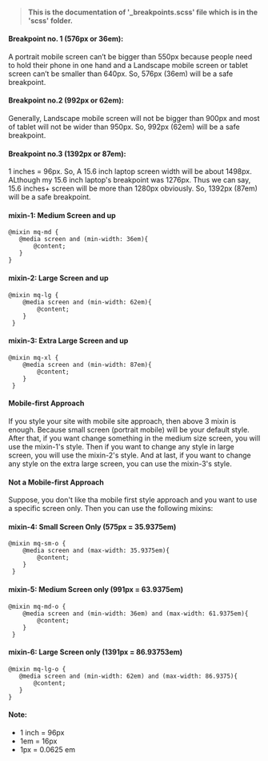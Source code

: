 > #### This is the documentation of '_breakpoints.scss' file which is in the 'scss' folder. 





#### Breakpoint no. 1 (576px or 36em):

A portrait mobile screen can’t be bigger than 550px because people need to hold their phone in one hand and a Landscape mobile screen or tablet screen can’t be smaller than 640px. So, 576px (36em) will be a safe breakpoint.

#### Breakpoint no.2 (992px or 62em):

Generally, Landscape mobile screen will not be bigger than 900px and most of tablet will not be wider than 950px. So, 992px (62em) will be a safe breakpoint.

#### Breakpoint no.3 (1392px or 87em):

1 inches = 96px. So, A 15.6 inch laptop screen width will be about 1498px. ALthough my 15.6 inch laptop's breakpoint was 1276px. Thus we can say, 15.6 inches+ screen will be more than 1280px obviously. So, 1392px   (87em) will be a safe breakpoint.




#### mixin-1: Medium Screen and up

```
@mixin mq-md {
   @media screen and (min-width: 36em){
       @content;
   }
}
```

#### mixin-2: Large Screen and up

```
@mixin mq-lg {
    @media screen and (min-width: 62em){
        @content;
    }
 }
```

#### mixin-3: Extra Large Screen and up

```
@mixin mq-xl {
    @media screen and (min-width: 87em){
        @content;
    }
 }
```


#### Mobile-first Approach

If you style your site with mobile site approach, then above 3 mixin is enough.
Because small screen (portrait mobile) will be your default style. After that, if you want change something in the medium size screen, you will use the mixin-1's style. Then if you want to change any style in large screen, you will use the mixin-2's style. And at last, if you want to change any style on the extra large screen, you can use the mixin-3's style.




#### Not a Mobile-first Approach

Suppose, you don't like tha mobile first style approach and you want to use a specific screen only. Then you can use the following mixins:




#### mixin-4: Small Screen Only  (575px = 35.9375em)

```
@mixin mq-sm-o {
    @media screen and (max-width: 35.9375em){
        @content;
    }
 }
```

#### mixin-5: Medium Screen only (991px = 63.9375em)

```
@mixin mq-md-o {
    @media screen and (min-width: 36em) and (max-width: 61.9375em){
        @content;
    }
 }
```

 #### mixin-6: Large Screen only (1391px = 86.93753em)

```
@mixin mq-lg-o {
   @media screen and (min-width: 62em) and (max-width: 86.9375){
       @content;
   }
}
```

#### Note:

- 1 inch = 96px
- 1em = 16px
- 1px = 0.0625 em